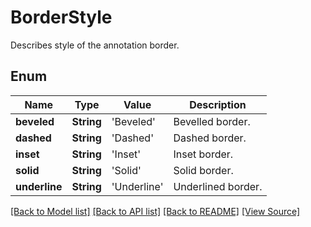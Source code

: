 ﻿# BorderStyle
Describes style of the annotation border.

## Enum
Name | Type | Value | Description
------------ | ------------- | ------------- | -------------
**beveled** | **String** | 'Beveled' | Bevelled border.
**dashed** | **String** | 'Dashed' | Dashed border.
**inset** | **String** | 'Inset' | Inset border.
**solid** | **String** | 'Solid' | Solid border.
**underline** | **String** | 'Underline' | Underlined border.

[[Back to Model list]](../README.md#documentation-for-models) [[Back to API list]](../README.md#documentation-for-api-endpoints) [[Back to README]](../README.md) [[View Source]](../AsposePdfCloud/Models/BorderStyle.swift)

